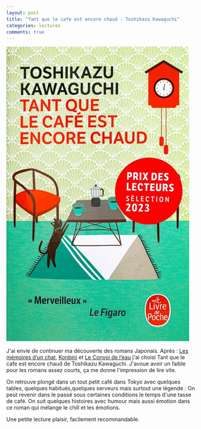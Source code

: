 ```yaml
---
layout: post
title: "Tant que le cafe est encore chaud - Toshikazu Kawaguchi"
categories: lectures
comments: true
---
```


![Tant que le cafe est encore chaud](https://github.com/homeostasie/bouquins/raw/master/_pics/lv/kawaguchi_toshikazu/cafe.png)

J'ai envie de continuer ma découverte des romans Japonais. Après : [Les mémoires d’un chat](https://homeostasie.github.io/bouquins/Hiro-Arikawa_Les-memoires-d-un-chat), [Konbini](https://homeostasie.github.io/bouquins/Sayaka-Murata_Konbini) et [Le Convoi de l’eau](https://homeostasie.github.io/bouquins/Akira-Yoshimura_Le-convoi-de-l-eau/) j'ai choisi Tant que le cafe est encore chaud de Toshikazu Kawaguchi. J'avoue avoir un faible pour les romans assez courts, ça me donne l'impression de lire vite. 

On retrouve plongé dans un tout petit café dans Tokyo avec quelques tables, quelques habitués,quelques serveurs mais surtout une légende : On peut revenir dans le passé sous certaines conditions le temps d'une tasse de café. On suit quelques histoires avec humour mais aussi émotion dans ce roman qui mélange le chill et les émotions. 

Une petite lecture plaisir, facilement recommandable. 